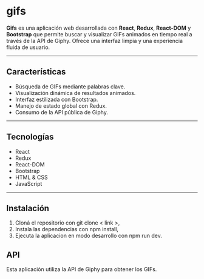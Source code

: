 # gifs
**Gifs** es una aplicación web desarrollada con **React**, **Redux**, **React-DOM** y **Bootstrap** que permite buscar y visualizar GIFs animados en tiempo real a través de la API de Giphy. Ofrece una interfaz limpia y una experiencia fluida de usuario.

---

## Características

- Búsqueda de GIFs mediante palabras clave.
- Visualización dinámica de resultados animados.
- Interfaz estilizada con Bootstrap.
- Manejo de estado global con Redux.
- Consumo de la API pública de Giphy.

---

## Tecnologías

- React
- Redux
- React-DOM
- Bootstrap
- HTML & CSS
- JavaScript

---

## Instalación

1. Cloná el repositorio con git clone < link >,
2. Instala las dependencias con npm install,
3. Ejecuta la aplicacion en modo desarrollo con npm run dev.

## API
Esta aplicación utiliza la API de Giphy para obtener los GIFs.
